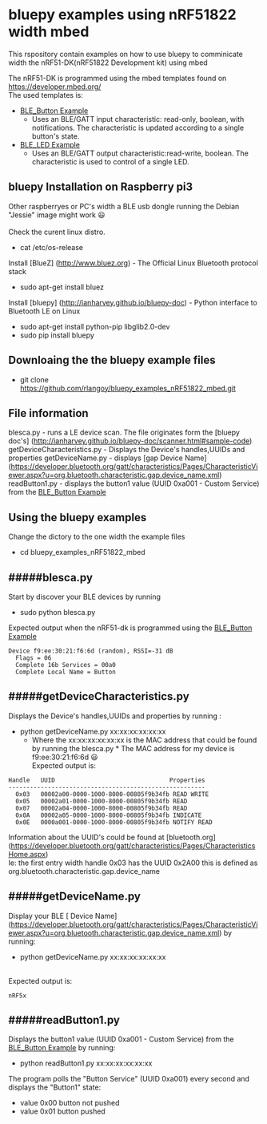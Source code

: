 # bluepy examples using nRF51822 width mbed

This rspository contain examples on how to use bluepy to comminicate width the nRF51-DK(nRF51822 Development kit) using mbed<br>

The nRF51-DK is programmed using the mbed templates found on https://developer.mbed.org/<br>
The used templates is:  <br>
* [BLE_Button Example](https://developer.mbed.org/teams/Bluetooth-Low-Energy/code/BLE_Button/?platform=Nordic-nRF51-DK)
    * Uses an BLE/GATT input characteristic: read-only, boolean, with notifications. The characteristic is updated according to a single button's state.
* [BLE_LED    Example](https://developer.mbed.org/teams/Bluetooth-Low-Energy/code/BLE_LED/?platform=Nordic-nRF51-DK)
    * Uses an BLE/GATT output characteristic:read-write, boolean. The characteristic is used to control of a single LED.
    

bluepy Installation on Raspberry pi3 
------------------------------------
Other raspberryes or PC's width a BLE usb dongle running the Debian "Jessie" image might work :smiley:<br><br>
Check the curent linux distro. 
* cat /etc/os-release  

Install [BlueZ] (http://www.bluez.org)  - The Official Linux Bluetooth protocol stack
* sudo apt-get install bluez

Install [bluepy] (http://ianharvey.github.io/bluepy-doc) - Python interface to Bluetooth LE on Linux
* sudo apt-get install python-pip libglib2.0-dev
* sudo pip install bluepy

Downloaing the the bluepy example files
----------------------------------------
*  git clone https://github.com/rlangoy/bluepy_examples_nRF51822_mbed.git

File information
----------------
blesca.py - runs a LE device scan. The file originates form the [bluepy doc's] (http://ianharvey.github.io/bluepy-doc/scanner.html#sample-code)<br>
getDeviceCharacteristics.py - Displays the Device's handles,UUIDs and properties
getDeviceName.py - displays [gap Device Name] (https://developer.bluetooth.org/gatt/characteristics/Pages/CharacteristicViewer.aspx?u=org.bluetooth.characteristic.gap.device_name.xml)<br>
readButton1.py - displays the button1 value (UUID 0xa001 - Custom Service) from the  [BLE_Button Example](https://developer.mbed.org/teams/Bluetooth-Low-Energy/code/BLE_Button/?platform=Nordic-nRF51-DK)
 

Using the bluepy examples
-------------------------
Change the dictory to the one width the example files
* cd bluepy_examples_nRF51822_mbed

#####blesca.py
--------------
Start by discover your BLE devices by running
* sudo python blesca.py

Expected output when the nRF51-dk is programmed using the [BLE_Button Example](https://developer.mbed.org/teams/Bluetooth-Low-Energy/code/BLE_Button/?platform=Nordic-nRF51-DK)
```text
Device f9:ee:30:21:f6:6d (random), RSSI=-31 dB
  Flags = 06
  Complete 16b Services = 00a0
  Complete Local Name = Button
```

#####getDeviceCharacteristics.py
--------------------------------
Displays the Device's handles,UUIDs and properties by running :
* python getDeviceName.py xx:xx:xx:xx:xx:xx 
   *   Where the xx:xx:xx:xx:xx:xx is the MAC address that could be found by running the blesca.py 
      * The MAC address for my device is f9:ee:30:21:f6:6d   :smiley: 
<br> Expected output is:
```text
Handle   UUID                                Properties
-------------------------------------------------------
  0x03   00002a00-0000-1000-8000-00805f9b34fb READ WRITE
  0x05   00002a01-0000-1000-8000-00805f9b34fb READ
  0x07   00002a04-0000-1000-8000-00805f9b34fb READ
  0x0A   00002a05-0000-1000-8000-00805f9b34fb INDICATE
  0x0E   0000a001-0000-1000-8000-00805f9b34fb NOTIFY READ
```

Information about the UUID's could be found at [bluetooth.org] (https://developer.bluetooth.org/gatt/characteristics/Pages/CharacteristicsHome.aspx) <br>
Ie: the first entry width handle 0x03 has the UUID 0x2A00 this is defined as org.bluetooth.characteristic.gap.device_name

#####getDeviceName.py
---------------------
Display your BLE [ Device Name] (https://developer.bluetooth.org/gatt/characteristics/Pages/CharacteristicViewer.aspx?u=org.bluetooth.characteristic.gap.device_name.xml) by running:
* python getDeviceName.py xx:xx:xx:xx:xx:xx 

<br> Expected output is:
```text
nRF5x
```
#####readButton1.py
---------------------
Displays the button1 value (UUID 0xa001 - Custom Service) from the  [BLE_Button Example](https://developer.mbed.org/teams/Bluetooth-Low-Energy/code/BLE_Button/?platform=Nordic-nRF51-DK) by running:
* python readButton1.py xx:xx:xx:xx:xx:xx 

The program polls the "Button Service" (UUID 0xa001) every second and displays the "Button1" state:
* value 0x00 button not pushed
* value 0x01 button pushed

